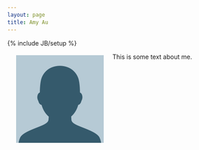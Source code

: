 ```yaml
---
layout: page
title: Amy Au
---
```

{% include JB/setup %}

<img src="../images/placeholder.jpg" alt="YourNameHere photo" height="200" width="200" align="left" style="margin: 5px 20px">


This is some text about me. 
